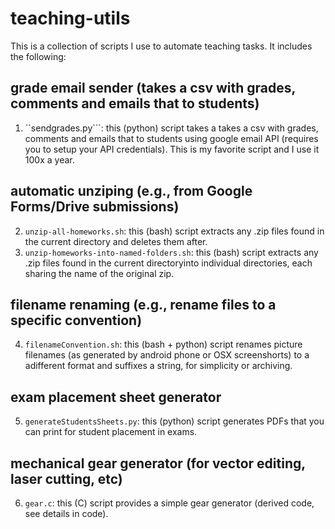 teaching-utils
=============

This is a collection of scripts I use to automate teaching tasks. It includes the following:

## grade email sender (takes a csv with grades, comments and emails that to students)

1. ``sendgrades.py```: this (python) script takes a takes a csv with grades, comments and emails that to students using google email API (requires you to setup your API credentials). This is my favorite script and I use it 100x a year.

## automatic unziping (e.g., from Google Forms/Drive submissions)

2. ``unzip-all-homeworks.sh``: this (bash) script extracts any .zip files found in the current directory and deletes them after.
3. ``unzip-homeworks-into-named-folders.sh``: this (bash) script extracts any .zip files found in the current directoryinto individual directories, each sharing the name of the original zip.

## filename renaming (e.g., rename files to a specific convention)

4. ``filenameConvention.sh``: this (bash + python) script renames picture filenames (as generated by android phone or OSX screenshorts) to a adifferent format and suffixes a string, for simplicity or archiving. 

## exam placement sheet generator

5. ``generateStudentsSheets.py``: this (python) script generates PDFs that you can print for student placement in exams.

## mechanical gear generator (for vector editing, laser cutting, etc)

6. ``gear.c``: this (C) script provides a simple gear generator (derived code, see details in code).

